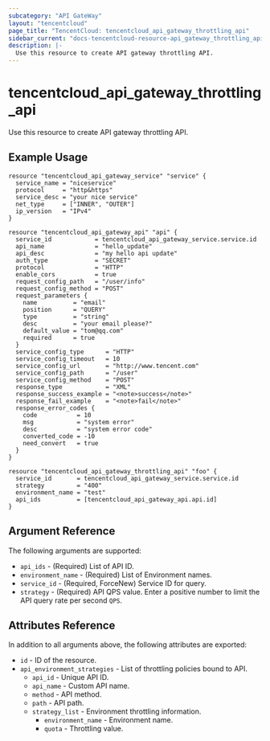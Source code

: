 ```yaml
---
subcategory: "API GateWay"
layout: "tencentcloud"
page_title: "TencentCloud: tencentcloud_api_gateway_throttling_api"
sidebar_current: "docs-tencentcloud-resource-api_gateway_throttling_api"
description: |-
  Use this resource to create API gateway throttling API.
---
```


# tencentcloud_api_gateway_throttling_api

Use this resource to create API gateway throttling API.

## Example Usage

```hcl
resource "tencentcloud_api_gateway_service" "service" {
  service_name = "niceservice"
  protocol     = "http&https"
  service_desc = "your nice service"
  net_type     = ["INNER", "OUTER"]
  ip_version   = "IPv4"
}

resource "tencentcloud_api_gateway_api" "api" {
  service_id            = tencentcloud_api_gateway_service.service.id
  api_name              = "hello_update"
  api_desc              = "my hello api update"
  auth_type             = "SECRET"
  protocol              = "HTTP"
  enable_cors           = true
  request_config_path   = "/user/info"
  request_config_method = "POST"
  request_parameters {
    name          = "email"
    position      = "QUERY"
    type          = "string"
    desc          = "your email please?"
    default_value = "tom@qq.com"
    required      = true
  }
  service_config_type      = "HTTP"
  service_config_timeout   = 10
  service_config_url       = "http://www.tencent.com"
  service_config_path      = "/user"
  service_config_method    = "POST"
  response_type            = "XML"
  response_success_example = "<note>success</note>"
  response_fail_example    = "<note>fail</note>"
  response_error_codes {
    code           = 10
    msg            = "system error"
    desc           = "system error code"
    converted_code = -10
    need_convert   = true
  }
}

resource "tencentcloud_api_gateway_throttling_api" "foo" {
  service_id       = tencentcloud_api_gateway_service.service.id
  strategy         = "400"
  environment_name = "test"
  api_ids          = [tencentcloud_api_gateway_api.api.id]
}
```

## Argument Reference

The following arguments are supported:

* `api_ids` - (Required) List of API ID.
* `environment_name` - (Required) List of Environment names.
* `service_id` - (Required, ForceNew) Service ID for query.
* `strategy` - (Required) API QPS value. Enter a positive number to limit the API query rate per second `QPS`.

## Attributes Reference

In addition to all arguments above, the following attributes are exported:

* `id` - ID of the resource.
* `api_environment_strategies` - List of throttling policies bound to API.
  * `api_id` - Unique API ID.
  * `api_name` - Custom API name.
  * `method` - API method.
  * `path` - API path.
  * `strategy_list` - Environment throttling information.
    * `environment_name` - Environment name.
    * `quota` - Throttling value.


